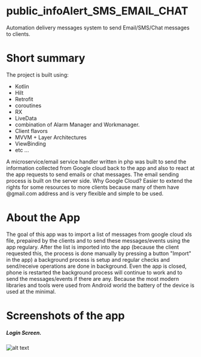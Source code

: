 # public_infoAlert_SMS_EMAIL_CHAT
Automation delivery messages system to send Email/SMS/Chat messages to clients.

# Short summary

The project is built using:

- Kotlin
- Hilt
- Retrofit
- coroutines
- RX
- LiveData
- combination of Alarm Manager and Workmanager. 
- Client flavors
- MVVM + Layer Architectures
- ViewBinding
- etc ...

A microservice/email service handler written in php  was built to send the information collected from Google cloud back to the app and also to react at the app requests to send emails or chat messages.
The email sending process is built on the server side.
Why Google Cloud? Easier to extend  the rights for some resources to more clients because many of them have @gmail.com address and is very flexible and simple to be used. 

# About the App
The goal of this app was to import a list of messages from google cloud xls file, prepaired by the clients and to send these messages/events using the app regulary.
After the list is imported into the app (because the client requested this, the process is done manually by pressing a button "Import" in the app) a background process is setup and regular checks and send/receive operations are done in background. 
Even the app is closed, phone is restarted the background process will continue to work and to send the messages/events if there are any. 
Because the most modern libraries and tools were used from Android world the battery of the device is used at the minimal.

# Screenshots of the app

##### Login Screen.
![alt text](https://roomwizard.hagau.ro/alert-info-screens/info_alert_s0.png)
